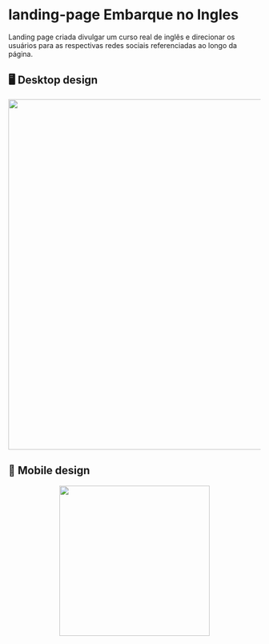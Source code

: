 # landing-page Embarque no Ingles
Landing page criada divulgar um curso real de inglês e direcionar os usuários para as respectivas redes sociais referenciadas ao longo da página.

## :desktop_computer: Desktop design
<div align="center">
<img src="https://user-images.githubusercontent.com/80974593/191631100-a3ce8ae9-30c3-436d-8447-1ee881fc32c2.png" width="700">
</div>

## :iphone: Mobile design
<div align="center">
<img src="https://user-images.githubusercontent.com/80974593/191631591-f23c527f-02bb-4abe-a2cc-6c00e9b20dfa.png" width="300">
<div align="center">

